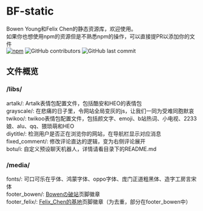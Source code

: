 # BF-static
Bowen Young和Felix Chen的静态资源库，欢迎使用。
<br>如果你也想使用npm的资源但是不熟悉npm的操作，可以直接提PR以添加你的文件
<br>[![npm](https://img.shields.io/npm/v/bf-static?color=green&logo=npm)](https://www.npmjs.com/package/bf-static)
![GitHub contributors](https://img.shields.io/github/contributors/BowenYoung/BF-static)
![GitHub last commit](https://img.shields.io/github/last-commit/BowenYoung/BF-static?color=blue)

## 文件概览

### /libs/
artalk/: Artalk表情包配置文件，包括酷安和HEO的表情包
<br>grayscale/: 在悲痛的日子里，令网站全局变灰的js，让我们一同为受难同胞默哀
<br>twikoo/: twikoo表情包配置文件，包括颜文字、emoji、b站热词、小电视、2233娘、alu、qq、猥琐萌和HEO
<br>diytitle/: 检测用户是否正在浏览你的网站，在导航栏显示对应消息
<br>fixed_comment/: 修改评论直达的逻辑，变为右侧评论展开
<br>botu/i: 自定义预设聊天机器人，详情请看目录下的README.md

### /media/
fonts/: 可口可乐在乎体、鸿蒙字体、oppo字体、庞门正道粗黑体、造字工房言宋体
<br>footer_bowen/: [Bowenの破站](https://bowenyoung.cn)页脚徽章
<br>footer_felix/: [Felix_Chen的基地](https://felixchen0707.cn)页脚徽章（为去重，部分在footer_bowen中）
